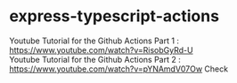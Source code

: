 # express-typescript-actions

Youtube Tutorial for the Github Actions Part 1 : https://www.youtube.com/watch?v=RisobGyRd-U  <br />
Youtube Tutorial for the Github Actions Part 2 : https://www.youtube.com/watch?v=pYNAmdV07Ow
Check
